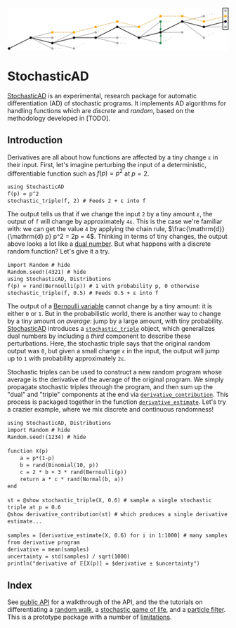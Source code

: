 ![](images/path_skeleton.png)

# StochasticAD

[StochasticAD](https://github.com/gaurav-arya/StochasticAD.jl) is an experimental, research package for automatic differentiation (AD) of stochastic programs. It implements AD algorithms for handling functions which are *discrete* and *random*, based on the methodology developed in [TODO].

## Introduction

Derivatives are all about how functions are affected by a tiny change `ε` in their input. First, let's imagine perturbing the input of a deterministic, differentiable function such as $f(p) = p^2$ at $p = 2$.
```@example continuous
using StochasticAD
f(p) = p^2
stochastic_triple(f, 2) # Feeds 2 + ε into f
```
The output tells us that if we change the input `2` by a tiny amount `ε`, the output of `f` will change by approximately `4ε`. This is the case we're familiar with: we can get the value `4` by applying the chain rule, $\frac{\mathrm{d}}{\mathrm{d} p} p^2 = 2p = 4$. Thinking in terms of tiny changes, the output above looks a lot like a [dual number](https://en.wikipedia.org/wiki/Dual_number). But what happens with a discrete random function? Let's give it a try. 
```@example discrete
import Random # hide
Random.seed!(4321) # hide
using StochasticAD, Distributions
f(p) = rand(Bernoulli(p)) # 1 with probability p, 0 otherwise
stochastic_triple(f, 0.5) # Feeds 0.5 + ε into f
```
The output of a [Bernoulli variable](https://en.wikipedia.org/wiki/Bernoulli_distribution) cannot change by a tiny amount: it is either `0` or `1`. But in the probabilistic world, there is another way to change by a tiny amount *on average*: jump by a large amount, with tiny probability. [StochasticAD](https://github.com/gaurav-arya/StochasticAD.jl) introduces a [`stochastic_triple`](@ref) object, which generalizes dual numbers by including a *third* component to describe these perturbations. Here, the stochastic triple says that the original random output was `0`, but given a small change `ε` in the input, the output will jump up to `1` with probability approximately `2ε`.

Stochastic triples can be used to construct a new random program whose average is the derivative of the average of the original program. We simply propagate stochastic triples through the program, and then sum up the "dual" and "triple" components at the end via [`derivative_contribution`](@ref). This process is
packaged together in the function [`derivative_estimate`](@ref). Let's try a crazier example, where we mix discrete and continuous randomness!
```@example estimate
using StochasticAD, Distributions
import Random # hide
Random.seed!(1234) # hide

function X(p)
    a = p*(1-p) 
    b = rand(Binomial(10, p))
    c = 2 * b + 3 * rand(Bernoulli(p))
    return a * c * rand(Normal(b, a))
end

st = @show stochastic_triple(X, 0.6) # sample a single stochastic triple at p = 0.6
@show derivative_contribution(st) # which produces a single derivative estimate...

samples = [derivative_estimate(X, 0.6) for i in 1:1000] # many samples from derivative program
derivative = mean(samples)
uncertainty = std(samples) / sqrt(1000)
println("derivative of 𝔼[X(p)] = $derivative ± $uncertainty")
```

## Index

See [public API](public_api.md) for a walkthrough of the API, and the the tutorials on differentiating a [random walk](tutorials/random_walk.md), a [stochastic game of life](tutorials/game_of_life.md), and a [particle filter](tutorials/particle_filter.md). This is a prototype package with a number of [limitations](limitations.md).

